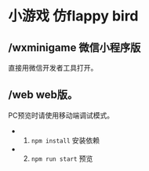 # 小游戏 仿flappy bird

## /wxminigame  微信小程序版

直接用微信开发者工具打开。

## /web   web版。

PC预览时请使用移动端调试模式。

  * 1. `npm install`  安装依赖

  * 2. `npm run start`  预览

